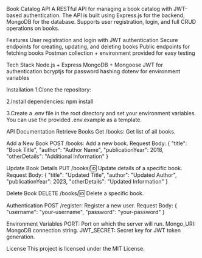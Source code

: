 Book Catalog API
A RESTful API for managing a book catalog with JWT-based authentication.
The API is built using Express.js for the backend, MongoDB for the database.
Supports user registration, login, and full CRUD operations on books.


Features
User registration and login with JWT authentication
Secure endpoints for creating, updating, and deleting books
Public endpoints for fetching books
Postman collection + environment provided for easy testing


Tech Stack
Node.js + Express
MongoDB + Mongoose
JWT for authentication
bcryptjs for password hashing
dotenv for environment variables


Installation
1.Clone the repository:

2.Install dependencies:
npm install

3.Create a .env file in the root directory and set your environment variables. You can use the provided .env.example as a template.


API Documentation
Retrieve Books
Get /books: Get list of all books.

Add a New Book
POST /books: Add a new book.
Request Body: { "title": "Book Title", "author": "Author Name", "publicationYear": 2018, "otherDetails": "Additional Information" }

Update Book Details
PUT /books/:id: Update details of a specific book.
Request Body: { "title": "Updated Title", "author": "Updated Author", "publicationYear": 2023, "otherDetails": "Updated Information" }

Delete Book
DELETE /books/:id: Delete a specific book.

Authentication
POST /register: Register a new user.
Request Body: { "username": "your-username", "password": "your-password" }


Environment Variables
PORT: Port on which the server will run.
Mongo_URI: MongoDB connection string.
JWT_SECRET: Secret key for JWT token generation.


License
This project is licensed under the MIT License.
